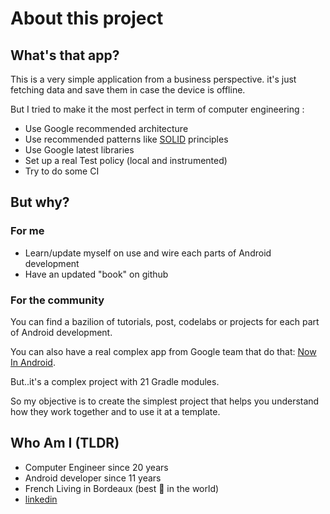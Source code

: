 # About this project

## What's that app? 
This is a very simple application from a business perspective. it's just fetching data and save them in case the device is offline. 

But I tried to make it the most perfect in term of computer engineering :
* Use Google recommended architecture
* Use recommended patterns like [SOLID](https://en.wikipedia.org/wiki/SOLID) principles
* Use Google latest libraries
* Set up a real Test policy (local and instrumented)
* Try to do some CI

## But why?
### For me 
* Learn/update myself on use and wire each parts of Android development 
* Have an updated "book" on github

### For the community
You can find a bazilion of tutorials, post, codelabs or projects for each part of Android development.  

You can also have a real complex app from Google team that do that: [Now In Android](https://github.com/android/nowinandroid). 

But..it's a complex project with 21 Gradle modules. 

So my objective is to create the simplest project that helps you understand how they work together and to use it at a template.  

## Who Am I (TLDR)
* Computer Engineer since 20 years
* Android developer since 11 years
* French Living in Bordeaux (best 🍷 in the world)
* [linkedin](https://www.linkedin.com/in/pierrebenayoun1976/)
